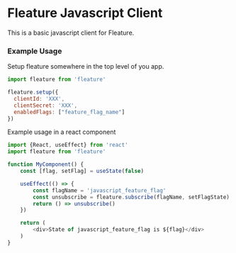 # Fleature Javascript Client

This is a basic javascript client for Fleature.

### Example Usage

Setup fleature somewhere in the top level of you app.

```javascript
import fleature from 'fleature'

fleature.setup({
  clientId: 'XXX',
  clientSecret: 'XXX',
  enabledFlags: ["feature_flag_name"]
})
```
Example usage in a react component

```javascript
import {React, useEffect} from 'react'
import fleature from 'fleature'

function MyComponent() {
    const [flag, setFlag] = useState(false)

    useEffect(() => {
        const flagName = 'javascript_feature_flag'
        const unsubscribe = fleature.subscribe(flagName, setFlagState)
        return () => unsubscribe()
    })

    return (
        <div>State of javascript_feature_flag is ${flag}</div>
    )
}
```